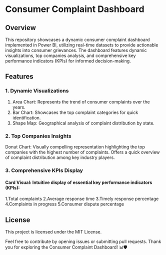 # Consumer Complaint Dashboard
## Overview

This repository showcases a dynamic consumer complaint dashboard implemented in Power BI, utilizing real-time datasets to provide actionable insights into consumer grievances. The dashboard features dynamic visualizations, top companies analysis, and comprehensive key performance indicators (KPIs) for informed decision-making.

## Features

###  1. Dynamic Visualizations

1. Area Chart: Represents the trend of consumer complaints over the years.
2. Bar Chart: Showcases the top complaint categories for quick identification.
3. Shape Map: Geographical analysis of complaint distribution by state.

### 2. Top Companies Insights

Donut Chart: Visually compelling representation highlighting the top companies with the highest number of complaints. Offers a quick overview of complaint distribution among key industry players.

### 3. Comprehensive KPIs Display
#### Card Visual: Intuitive display of essential key performance indicators (KPIs):
  1.Total complaints
  2.Average response time
  3.Timely response percentage
  4.Complaints in progress
  5.Consumer dispute percentage

## License
This project is licensed under the MIT License.

Feel free to contribute by opening issues or submitting pull requests. Thank you for exploring the Consumer Complaint Dashboard! 📊🛡️
